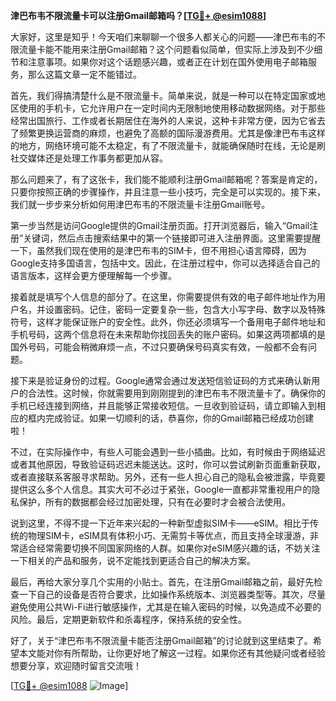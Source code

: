 **津巴布韦不限流量卡可以注册Gmail邮箱吗？[[TG💪+ @esim1088](https://t.me/s/esim1088)]**

大家好，这里是知乎！今天咱们来聊聊一个很多人都关心的问题——津巴布韦的不限流量卡能不能用来注册Gmail邮箱？这个问题看似简单，但实际上涉及到不少细节和注意事项。如果你对这个话题感兴趣，或者正在计划在国外使用电子邮箱服务，那么这篇文章一定不能错过。

首先，我们得搞清楚什么是不限流量卡。简单来说，就是一种可以在特定国家或地区使用的手机卡，它允许用户在一定时间内无限制地使用移动数据网络。对于那些经常出国旅行、工作或者长期居住在海外的人来说，这种卡非常方便，因为它省去了频繁更换运营商的麻烦，也避免了高额的国际漫游费用。尤其是像津巴布韦这样的地方，网络环境可能不太稳定，有了不限流量卡，就能确保随时在线，无论是刷社交媒体还是处理工作事务都更加从容。

那么问题来了，有了这张卡，我们能不能顺利注册Gmail邮箱呢？答案是肯定的，只要你按照正确的步骤操作，并且注意一些小技巧，完全是可以实现的。接下来，我们就一步步来分析如何用津巴布韦的不限流量卡注册Gmail账号。

第一步当然是访问Google提供的Gmail注册页面。打开浏览器后，输入“Gmail注册”关键词，然后点击搜索结果中的第一个链接即可进入注册界面。这里需要提醒一下，虽然我们现在使用的是津巴布韦的SIM卡，但不用担心语言障碍，因为Google支持多国语言，包括中文。因此，在注册过程中，你可以选择适合自己的语言版本，这样会更方便理解每一个步骤。

接着就是填写个人信息的部分了。在这里，你需要提供有效的电子邮件地址作为用户名，并设置密码。记住，密码一定要复杂一些，包含大小写字母、数字以及特殊符号，这样才能保证账户的安全性。此外，你还必须填写一个备用电子邮件地址和手机号码，这两个信息将在未来帮助你找回丢失的账户密码。如果这两项都填的是国外号码，可能会稍微麻烦一点，不过只要确保号码真实有效，一般都不会有问题。

接下来是验证身份的过程。Google通常会通过发送短信验证码的方式来确认新用户的合法性。这时候，你就需要用到刚刚提到的津巴布韦不限流量卡了。确保你的手机已经连接到网络，并且能够正常接收短信。一旦收到验证码，请立即输入到相应的框内完成验证。如果一切顺利的话，恭喜你，你的Gmail邮箱已经成功创建啦！

不过，在实际操作中，有些人可能会遇到一些小插曲。比如，有时候由于网络延迟或者其他原因，导致验证码迟迟未能送达。这时，你可以尝试刷新页面重新获取，或者直接联系客服寻求帮助。另外，还有一些人担心自己的隐私会被泄露，毕竟要提供这么多个人信息。其实大可不必过于紧张，Google一直都非常重视用户的隐私保护，所有的数据都会经过加密处理，只有在必要时才会被合法使用。

说到这里，不得不提一下近年来兴起的一种新型虚拟SIM卡——eSIM。相比于传统的物理SIM卡，eSIM具有体积小巧、无需剪卡等优点，而且支持全球漫游，非常适合经常需要切换不同国家网络的人群。如果你对eSIM感兴趣的话，不妨关注一下相关的产品和服务，说不定能找到更适合自己的解决方案。

最后，再给大家分享几个实用的小贴士。首先，在注册Gmail邮箱之前，最好先检查一下自己的设备是否符合要求，比如操作系统版本、浏览器类型等。其次，尽量避免使用公共Wi-Fi进行敏感操作，尤其是在输入密码的时候，以免造成不必要的风险。最后，定期更新软件和杀毒程序，保持系统的安全性。

好了，关于“津巴布韦不限流量卡能否注册Gmail邮箱”的讨论就到这里结束了。希望本文能对你有所帮助，让你更好地了解这一过程。如果你还有其他疑问或者经验想要分享，欢迎随时留言交流哦！

[[TG💪+ @esim1088](https://t.me/s/esim1088) ![Image](https://i.postimg.cc/4NQfJmqS/Snipaste-2025-05-13-00-14-12.png)]